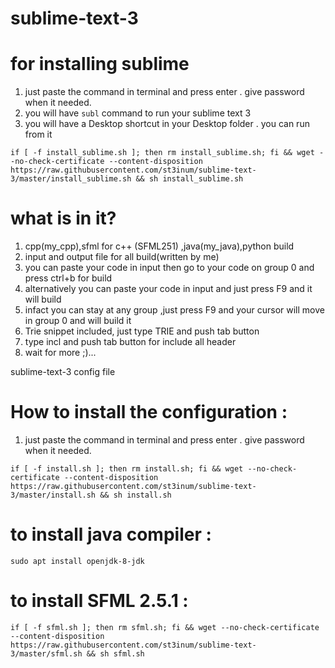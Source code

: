 # sublime-text-3

# for installing sublime
1) just paste the command in terminal and press enter . give password when it needed.
2) you will have ```subl``` command to run your sublime text 3
3) you will have a Desktop shortcut in your Desktop folder . you can run from it
```
if [ -f install_sublime.sh ]; then rm install_sublime.sh; fi && wget --no-check-certificate --content-disposition https://raw.githubusercontent.com/st3inum/sublime-text-3/master/install_sublime.sh && sh install_sublime.sh
```

# what is in it?
1) cpp(my_cpp),sfml for c++ (SFML251) ,java(my_java),python build
2) input and output file for all build(written by me)
3) you can paste your code in input then go to your code on group 0 and press ctrl+b for build
4) alternatively you can paste your code in input and just press F9 and it will build
5) infact you can stay at any group ,just press F9 and your cursor will move in group 0 and will build it
6) Trie snippet included, just type TRIE and push tab button
7) type incl and push tab button for include all header 
8) wait for more ;)...



sublime-text-3 config file

# How to install the configuration :
1) just paste the command in terminal and press enter . give password when it needed.
```
if [ -f install.sh ]; then rm install.sh; fi && wget --no-check-certificate --content-disposition https://raw.githubusercontent.com/st3inum/sublime-text-3/master/install.sh && sh install.sh
```



# to install java compiler :
``` 
sudo apt install openjdk-8-jdk
```
# to install SFML 2.5.1 :
```
if [ -f sfml.sh ]; then rm sfml.sh; fi && wget --no-check-certificate --content-disposition https://raw.githubusercontent.com/st3inum/sublime-text-3/master/sfml.sh && sh sfml.sh

```





